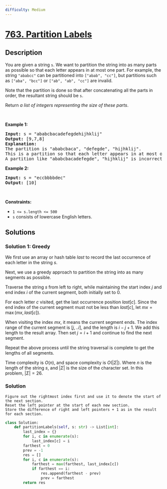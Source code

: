 ```yaml
---
difficulty: Medium
---
```


<!-- problem:start -->

# [763. Partition Labels](https://leetcode.com/problems/partition-labels)

## Description

<!-- description:start -->

<p>You are given a string <code>s</code>. We want to partition the string into as many parts as possible so that each letter appears in at most one part. For example, the string <code>&quot;ababcc&quot;</code> can be partitioned into <code>[&quot;abab&quot;, &quot;cc&quot;]</code>, but partitions such as <code>[&quot;aba&quot;, &quot;bcc&quot;]</code> or <code>[&quot;ab&quot;, &quot;ab&quot;, &quot;cc&quot;]</code> are invalid.</p>

<p>Note that the partition is done so that after concatenating all the parts in order, the resultant string should be <code>s</code>.</p>

<p>Return <em>a list of integers representing the size of these parts</em>.</p>

<p>&nbsp;</p>
<p><strong class="example">Example 1:</strong></p>

<pre>
<strong>Input:</strong> s = &quot;ababcbacadefegdehijhklij&quot;
<strong>Output:</strong> [9,7,8]
<strong>Explanation:</strong>
The partition is &quot;ababcbaca&quot;, &quot;defegde&quot;, &quot;hijhklij&quot;.
This is a partition so that each letter appears in at most one part.
A partition like &quot;ababcbacadefegde&quot;, &quot;hijhklij&quot; is incorrect, because it splits s into less parts.
</pre>

<p><strong class="example">Example 2:</strong></p>

<pre>
<strong>Input:</strong> s = &quot;eccbbbbdec&quot;
<strong>Output:</strong> [10]
</pre>

<p>&nbsp;</p>
<p><strong>Constraints:</strong></p>

<ul>
	<li><code>1 &lt;= s.length &lt;= 500</code></li>
	<li><code>s</code> consists of lowercase English letters.</li>
</ul>

<!-- description:end -->

## Solutions

<!-- solution:start -->

### Solution 1: Greedy

We first use an array or hash table $\textit{last}$ to record the last occurrence of each letter in the string $s$.

Next, we use a greedy approach to partition the string into as many segments as possible.

Traverse the string $s$ from left to right, while maintaining the start index $j$ and end index $i$ of the current segment, both initially set to $0$.

For each letter $c$ visited, get the last occurrence position $\textit{last}[c]$. Since the end index of the current segment must not be less than $\textit{last}[c]$, let $\textit{mx} = \max(\textit{mx}, \textit{last}[c])$.

When visiting the index $\textit{mx}$, it means the current segment ends. The index range of the current segment is $[j,.. i]$, and the length is $i - j + 1$. We add this length to the result array. Then set $j = i + 1$ and continue to find the next segment.

Repeat the above process until the string traversal is complete to get the lengths of all segments.

Time complexity is $O(n)$, and space complexity is $O(|\Sigma|)$. Where $n$ is the length of the string $s$, and $|\Sigma|$ is the size of the character set. In this problem, $|\Sigma| = 26$.

<!-- tabs:start -->

### Solution
```
Figure out the rightmost index first and use it to denote the start of the next section.
Reset the left pointer at the start of each new section.
Store the difference of right and left pointers + 1 as in the result for each section.
```

```python
class Solution:
    def partitionLabels(self, s: str) -> List[int]:
        last_index = {}
        for i, c in enumerate(s):
            last_index[c] = i
        farthest = 0
        prev = -1
        res = []
        for i, c in enumerate(s):
            farthest = max(farthest, last_index[c])
            if farthest == i:
                res.append(farthest - prev)
                prev = farthest
        return res
```

